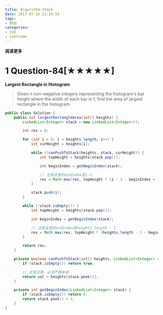 ```yaml
---
title: Algorithm-Stack
date: 2017-07-16 21:14:54
tags: 
- 原创
categories: 
- Job
- Leetcode
---
```


__阅读更多__

<!--more-->

# 1 Question-84[★★★★★]

__Largest Rectangle in Histogram__

> Given n non-negative integers representing the histogram's bar height where the width of each bar is 1, find the area of largest rectangle in the histogram.

```Java
public class Solution {
    public int largestRectangleArea(int[] heights) {
        LinkedList<Integer> stack = new LinkedList<Integer>();

        int res = 0;

        for (int i = 0; i < heights.length; i++) {
            int curHeight = heights[i];

            while (!canPushToStack(heights, stack, curHeight)) {
                int topHeight = heights[stack.pop()];

                int beginIndex = getBeginIndex(stack);

                // 注意这里的endIndex是i-1
                res = Math.max(res, topHeight * (i - 1 - beginIndex + 1));
            }

            stack.push(i);
        }

        while (!stack.isEmpty()) {
            int topHeight = heights[stack.pop()];

            int beginIndex = getBeginIndex(stack);

            // 注意这里的endIndex是heights.length - 1
            res = Math.max(res, topHeight * (heights.length - 1 - beginIndex + 1));
        }

        return res;
    }

    private boolean canPushToStack(int[] heights, LinkedList<Integer> stack, int val) {
        if (stack.isEmpty()) return true;

        // 这里注意，必须严格单调
        return val > heights[stack.peek()];
    }

    private int getBeginIndex(LinkedList<Integer> stack) {
        if (stack.isEmpty()) return 0;
        return stack.peek() + 1;
    }
}
```

<!--

# 2 Question-000[★]

____

> 

```Java
```

-->
